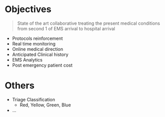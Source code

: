 # Objectives

> State of the art collaborative treating the present medical conditions from second 1 of EMS arrival to hospital arrival

- Protocols reinforcement
- Real time monitoring
- Online medical direction
- Anticipated Clinical history
- EMS Analytics
- Post emergency patient cost

# Others

- Triage Classification
  - Red, Yellow, Green, Blue
- ...
